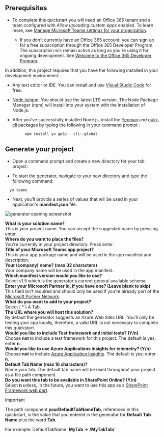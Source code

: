 ## Prerequisites

- To complete this quickstart you will need an Office 365 tenant and a team configured with *Allow uploading custom apps* enabled. To learn more, see [Manage Microsoft Teams settings for your organization](/OfficeDocs-SkypeForBusiness/Teams/enable-features-office-365.md).

    - If you don't currently have an Office 365 account, you can sign up for a free subscription through the Office 365 Developer Program. The subscription will remain active as long as you're using it for ongoing development. See [Welcome to the Office 365 Developer Program](/OfficeDev/office-dev-program-docs/docs/office-365-developer-program.md).

In addition, this project requires that you have the following installed in your development environment:

- Any text editor or IDE. You can install and use [Visual Studio Code](https://code.visualstudio.com/download) for free.

- [Node.js/npm](https://nodejs.org/en/). You should use the latest LTS version. The Node Package Manager (npm) will install into your system with the installation of Node.js.

- After you've successfully installed Node.js, install the [Yeoman](https://yeoman.io/) and [gulp-cli](https://www.npmjs.com/package/gulp-cli) packages by typing the following in your command prompt :

```bash
         npm install yo gulp - cli--global
```

## Generate your project

- Open a command prompt and create a new directory for your tab project.

- To start the generator, navigate to your new directory and type the following command:

```bash
  yo teams
```

- Next, you'll provide a series of values that will be used in your application's **manifest.json** file:

![generator opening screenshot](/microsoftteams/platform/assets/images/tab-images/teamsTabScreenshot.PNG)

**What is your solution name?** <br>This is your project name. You can accept the suggested name by pressing enter.<br>**Where do you want to place the files?** <br> You're currently in your project directory. Press enter.<br>**Title of your Microsoft Teams app project?** <br> This is your app package name and will be used in the app manifest and description. <br>**Your (company) name? (max 32 characters)** <br> Your company name will be used in the app manifest.<br>**Which manifest version would you like to use?** <br>Select v1.5 which is the generator's current general available schema.<br>**Enter your Microsoft Partner Id, if you have one? (Leave blank to skip)** <br>This field isn't required and should only be used if you're already part of the [Microsoft Partner Network](https://partner.microsoft.com). <br>**What do you want to add to your project?** <br> Select ( &ast; ) A Tab.<br>
**The URL where you will host this solution?** <br>
By default the generator suggests an Azure Web Sites URL. You'll only be testing your app locally, therefore, a valid URL is not necessary to complete this quickstart.<br>**Would you like to include Test framework and initial tests? (Y/n)** <br> Choose **not** to include a test framework for this project. The default is yes; enter **n**.<br>**Would you like to use Azure Applications Insights for telemetry? (Y/n)** <br> Choose **not** to include [Azure Application Insights](/azure-docs/articles/azure-monitor/app/app-insights-overview.md). The default is yes; enter **n**.<br>**Default Tab Name (max 16 characters)?** <br> Name your tab. The default tab name will be used throughout your project as a file path component.<br>**Do you want this tab to be available in SharePoint Online? (Y/n)** <br> Select **n** unless, in the future, you want to use this app as a [SharePoint Framework web part](/msteams-platform/concepts/tabs/tabs-in-sharepoint).

>[!IMPORTANT]
>The path component **yourDefaultTabNameTab**, referenced in this quickstart, is the value that you entered in the generator for **Default Tab Name** plus the word **Tab**.
>
>For example: DefaultTabName: **MyTab** => **/MyTabTab/**
